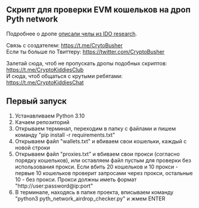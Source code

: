 ## Скрипт для проверки EVM кошельков на дроп Pyth network

Подробнее о дропе [описали челы из IDO research](https://t.me/idoresearch/2805).

Связь с создателем: https://t.me/CrytoBusher <br>
Если ты больше по Твиттеру: https://twitter.com/CryptoBusher <br>

Залетай сюда, чтоб не пропускать дропы подобных скриптов: https://t.me/CryptoKiddiesClub <br>
И сюда, чтоб общаться с крутыми ребятами: https://t.me/CryptoKiddiesChat <br>

## Первый запуск
1. Устанавливаем Python 3.10
2. Качаем репозиторий
3. Открываем терминал, переходим в папку с файлами и пишем команду "pip install -r requirements.txt"
4. Открываем файл "wallets.txt" и вбиваем свои кошельки, каждый с новой строки
5. Открываем файл "proxies.txt" и вбиваем свои прокси (согласно порядку кошельков), или оставляем файл пустым для проверки без использования прокси. Если вбить 20 кошельков и 10 прокси - первые 10 кошельков проверит запросами через прокси, остальные 10 - без прокси. Прокси должны иметь формат "http://user:password@ip:port"
6. В терминале, находясь в папке проекта, вписываем команду "python3 pyth_network_airdrop_checker.py" и жмем ENTER
